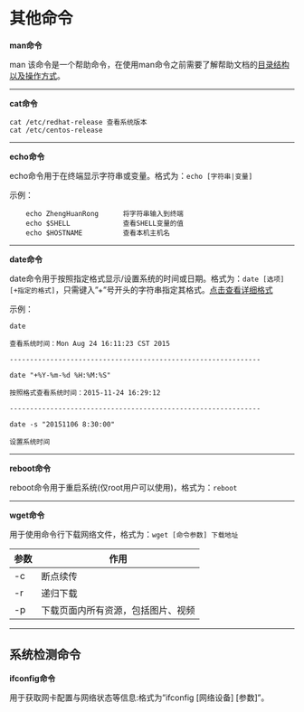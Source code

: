# 其他命令

**man命令**

man 该命令是一个帮助命令，在使用man命令之前需要了解帮助文档的[目录结构以及操作方式](http://www.linuxprobe.com/chapter02/#22)。

---
**cat命令**

    cat /etc/redhat-release 查看系统版本
    cat /etc/centos-release 
    
---
**echo命令**

echo命令用于在终端显示字符串或变量。格式为：```echo [字符串|变量]```

示例：
            
        echo ZhengHuanRong      将字符串输入到终端
        echo $SHELL             查看SHELL变量的值
        echo $HOSTNAME          查看本机主机名

---
**date命令**

date命令用于按照指定格式显示/设置系统的时间或日期。格式为：```date [选项] [+指定的格式]```，只需键入”+”号开头的字符串指定其格式。[点击查看详细格式](http://www.linuxprobe.com/chapter02/#23)

示例：

    date 
        
    查看系统时间：Mon Aug 24 16:11:23 CST 2015    
    
    --------------------------------------------------------------
            
    date "+%Y-%m-%d %H:%M:%S"   
        
    按照格式查看系统时间：2015-11-24 16:29:12
    
    --------------------------------------------------------------
            
    date -s "20151106 8:30:00"  
        
    设置系统时间

---
**reboot命令**

reboot命令用于重启系统(仅root用户可以使用)，格式为：```reboot```

---
**wget命令**

用于使用命令行下载网络文件，格式为：```wget [命令参数] 下载地址```

| 参数 | 作用 |
| -- | -- |
| -c | 断点续传 |
| -r | 递归下载 |
| -p | 下载页面内所有资源，包括图片、视频|

---

## 系统检测命令

**ifconfig命令**

用于获取网卡配置与网络状态等信息:格式为”ifconfig [网络设备] [参数]”。

